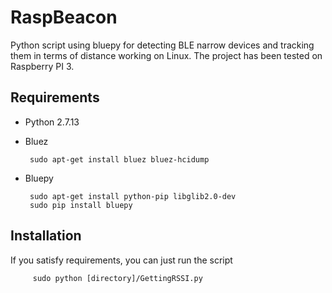# RaspBeacon

Python script using bluepy for detecting BLE narrow devices and tracking them in terms of distance working on Linux.
The project has been tested on Raspberry PI 3.

## Requirements 
  * Python 2.7.13
  * Bluez
  
         sudo apt-get install bluez bluez-hcidump
      
  * Bluepy
  
         sudo apt-get install python-pip libglib2.0-dev
         sudo pip install bluepy
 
## Installation

If you satisfy requirements, you can just run the script

         sudo python [directory]/GettingRSSI.py
    
